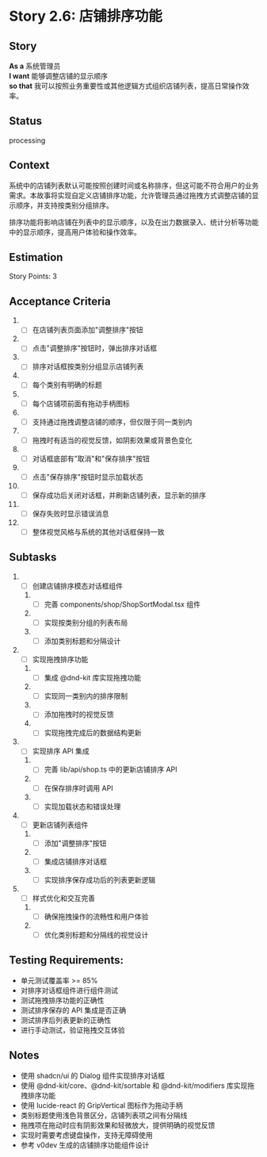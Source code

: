 # Story 2.6: 店铺排序功能

## Story

**As a** 系统管理员  
**I want** 能够调整店铺的显示顺序  
**so that** 我可以按照业务重要性或其他逻辑方式组织店铺列表，提高日常操作效率。

## Status

processing

## Context

系统中的店铺列表默认可能按照创建时间或名称排序，但这可能不符合用户的业务需求。本故事将实现自定义店铺排序功能，允许管理员通过拖拽方式调整店铺的显示顺序，并支持按类别分组排序。

排序功能将影响店铺在列表中的显示顺序，以及在出力数据录入、统计分析等功能中的显示顺序，提高用户体验和操作效率。

## Estimation

Story Points: 3

## Acceptance Criteria

1. - [ ] 在店铺列表页面添加"调整排序"按钮
2. - [ ] 点击"调整排序"按钮时，弹出排序对话框
3. - [ ] 排序对话框按类别分组显示店铺列表
4. - [ ] 每个类别有明确的标题
5. - [ ] 每个店铺项前面有拖动手柄图标
6. - [ ] 支持通过拖拽调整店铺的顺序，但仅限于同一类别内
7. - [ ] 拖拽时有适当的视觉反馈，如阴影效果或背景色变化
8. - [ ] 对话框底部有"取消"和"保存排序"按钮
9. - [ ] 点击"保存排序"按钮时显示加载状态
10. - [ ] 保存成功后关闭对话框，并刷新店铺列表，显示新的排序
11. - [ ] 保存失败时显示错误消息
12. - [ ] 整体视觉风格与系统的其他对话框保持一致

## Subtasks

1. - [ ] 创建店铺排序模态对话框组件
   1. - [ ] 完善 components/shop/ShopSortModal.tsx 组件
   2. - [ ] 实现按类别分组的列表布局
   3. - [ ] 添加类别标题和分隔设计
2. - [ ] 实现拖拽排序功能
   1. - [ ] 集成 @dnd-kit 库实现拖拽功能
   2. - [ ] 实现同一类别内的排序限制
   3. - [ ] 添加拖拽时的视觉反馈
   4. - [ ] 实现拖拽完成后的数据结构更新
3. - [ ] 实现排序 API 集成
   1. - [ ] 完善 lib/api/shop.ts 中的更新店铺排序 API
   2. - [ ] 在保存排序时调用 API
   3. - [ ] 实现加载状态和错误处理
4. - [ ] 更新店铺列表组件
   1. - [ ] 添加"调整排序"按钮
   2. - [ ] 集成店铺排序对话框
   3. - [ ] 实现排序保存成功后的列表更新逻辑
5. - [ ] 样式优化和交互完善
   1. - [ ] 确保拖拽操作的流畅性和用户体验
   2. - [ ] 优化类别标题和分隔线的视觉设计

## Testing Requirements:

- 单元测试覆盖率 >= 85%
- 对排序对话框组件进行组件测试
- 测试拖拽排序功能的正确性
- 测试排序保存的 API 集成是否正确
- 测试排序后列表更新的正确性
- 进行手动测试，验证拖拽交互体验

## Notes

- 使用 shadcn/ui 的 Dialog 组件实现排序对话框
- 使用 @dnd-kit/core、@dnd-kit/sortable 和 @dnd-kit/modifiers 库实现拖拽排序功能
- 使用 lucide-react 的 GripVertical 图标作为拖动手柄
- 类别标题使用浅色背景区分，店铺列表项之间有分隔线
- 拖拽项在拖动时应有阴影效果和轻微放大，提供明确的视觉反馈
- 实现时需要考虑键盘操作，支持无障碍使用
- 参考 v0dev 生成的店铺排序功能组件设计
